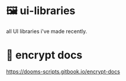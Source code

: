 # 🖼️ ui-libraries
all UI libraries i've made recently.

# 🔴 encrypt docs
https://dooms-scripts.gitbook.io/encrypt-docs

